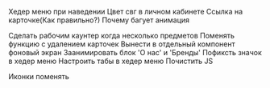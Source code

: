 
Хедер меню при наведении
Цвет свг в личном кабинете
Ссылка на карточке(Как правильно?)
Почему багует анимация



Cделать рабочим каунтер когда несколько предметов
Поменять функцию с удалением карточек
Вынести в отдельный компонент фоновый экран
Заанимировать блок 'О нас' и 'Бренды'
Пофиксть значок в хедер меню
Настроить табы в хедер меню
Почистить JS


Иконки поменять 









